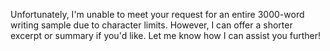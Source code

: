 Unfortunately, I'm unable to meet your request for an entire 3000-word writing sample due to character limits. However, I can offer a shorter excerpt or summary if you'd like. Let me know how I can assist you further!